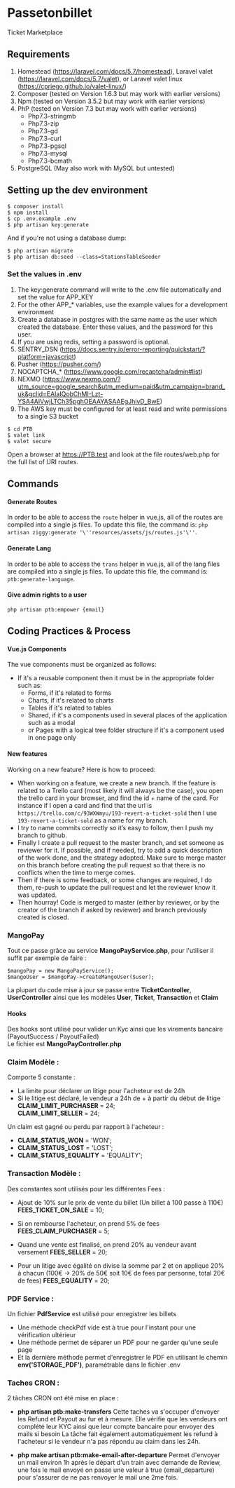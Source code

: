 # Passetonbillet
Ticket Marketplace

## Requirements
1. Homestead (https://laravel.com/docs/5.7/homestead), Laravel valet (https://laravel.com/docs/5.7/valet), or Laravel valet linux (https://cpriego.github.io/valet-linux/)
2. Composer (tested on Version 1.6.3 but may work with earlier versions)
3. Npm (tested on Version 3.5.2 but may work with earlier versions)
4. PhP (tested on Version 7.3 but may work with earlier versions)
    - Php7.3-stringmb
    - Php7.3-zip
    - Php7.3-gd
    - Php7.3-curl
    - Php7.3-pgsql
    - Php7.3-mysql
    - Php7.3-bcmath
5. PostgreSQL (May also work with MySQL but untested)

## Setting up the dev environment

```console
$ composer install
$ npm install
$ cp .env.example .env
$ php artisan key:generate
```
And if you're not using a database dump:
```console
$ php artisan migrate
$ php artisan db:seed --class=StationsTableSeeder
```
### Set the values in .env
1. The key:generate command will write to the .env file automatically
and set the value for APP_KEY 
2. For the other APP_* variables, use the example values for a development environment
3. Create a database in postgres with the same name as the user
which created the database. Enter these values, and the password for this user.
4. If you are using redis, setting a password is optional.
5. SENTRY_DSN (https://docs.sentry.io/error-reporting/quickstart/?platform=javascript)
6. Pusher (https://pusher.com/)
7. NOCAPTCHA_* (https://www.google.com/recaptcha/admin#list)
8. NEXMO (https://www.nexmo.com/?utm_source=google_search&utm_medium=paid&utm_campaign=brand_uk&gclid=EAIaIQobChMI-Lzt-YSA4AIVwjLTCh35pghOEAAYASAAEgJhivD_BwE)
9. The AWS key must be configured for at least read and write permissions to a single S3 bucket

```console
$ cd PTB 
$ valet link
$ valet secure
```
Open a browser at https://PTB.test and look at the file routes/web.php for the full list of URI routes.

## Commands

#### Generate Routes
In order to be able to access the `route` helper in vue.js, all of the routes are compiled into a single js files. 
To update this file, the command is: `php artisan ziggy:generate '\''resources/assets/js/routes.js'\''`.

#### Generate Lang
In order to be able to access the `trans` helper in vue.js, all of the lang files are compiled into a single js files. 
To update this file, the command is: `ptb:generate-language`.

#### Give admin rights to a user
`php artisan ptb:empower {email}`

## Coding Practices & Process

#### Vue.js Components
The vue components must be organized as follows:
- If it's a reusable component then it must be in the appropriate folder such as:
    - Forms, if it's related to forms
    - Charts, if it's related to charts
    - Tables if it's related to tables
    - Shared, if it's a components used in several places of the application such as a modal
    - or Pages with a logical tree folder structure if it's a component used in one page only  

#### New features
Working on a new feature? Here is how to proceed:
* When working on a feature, we create a new branch. If the feature is related to a Trello card (most likely it will always be the case), you open the trello card in your browser, and find the id + name of the card. For instance if I open a card and find that the url is `https://trello.com/c/93WXWmyu/193-revert-a-ticket-sold` then I use `193-revert-a-ticket-sold` as a name for my branch.
* I try to name commits correctly so it’s easy to follow, then I push my branch to github.
* Finally I create a pull request to the master branch, and set someone as reviewer for it. If possible, and if needed, try to add a quick description of the work done, and the strategy adopted. Make sure to merge master on this branch before creating the pull request so that there is no conflicts when the time to merge comes.
* Then if there is some feedback, or some changes are required, I do them, re-push to update the pull request and let the reviewer know it was updated.
* Then hourray! Code is merged to master (either by reviewer, or by the creator of the branch if asked by reviewer) and branch previously created is closed.

### MangoPay
Tout ce passe grâce au service **MangoPayService.php**, pour l'utiliser il suffit par exemple de faire :
```
$mangoPay = new MangoPayService();
$mangoUser = $mangoPay->createMangoUser($user);
```

La plupart du code mise à jour se passe entre **TicketController**, **UserController** ainsi que les modèles **User**, **Ticket**, **Transaction** et **Claim**

#### Hooks
Des hooks sont utilisé pour valider un Kyc ainsi que les virements bancaire (PayoutSuccess / PayoutFailed)  
Le fichier est **MangoPayController.php**

### Claim Modèle :
Comporte 5 constante :
- La limite pour déclarer un litige pour l'acheteur est de 24h  
- Si le litige est déclaré, le vendeur a 24h de + à partir du début de litige  
**CLAIM_LIMIT_PURCHASER** = 24;  
**CLAIM_LIMIT_SELLER** = 24;  

Un claim est gagné ou perdu par rapport à l'acheteur :
- **CLAIM_STATUS_WON** = 'WON';
- **CLAIM_STATUS_LOST** = 'LOST';
- **CLAIM_STATUS_EQUALITY** = 'EQUALITY';

### Transaction Modèle :
Des constantes sont utilisés pour les différentes Fees :
- Ajout de 10% sur le prix de vente du billet (Un billet à 100 passe à 110€)
**FEES_TICKET_ON_SALE** = 10;

- Si on rembourse l'acheteur, on prend 5% de fees
**FEES_CLAIM_PURCHASER** = 5;

- Quand une vente est finalisé, on prend 20% au vendeur avant versement 
**FEES_SELLER** = 20;

- Pour un litige avec égalité on divise la somme par 2 et on applique 20% à chacun
(100€ -> 20% de 50€ soit 10€ de fees par personne, total 20€ de fees)
**FEES_EQUALITY** = 20;

### PDF Service :
Un fichier **PdfService** est utilisé pour enregistrer les billets  
- Une méthode checkPdf vide est à true pour l'instant pour une vérification ultérieur
- Une méthode permet de séparer un PDF pour ne garder qu'une seule page
- Et la dernière méthode permet d'enregistrer le PDF en utilisant le chemin **env('STORAGE_PDF')**, paramétrable dans le fichier .env

### Taches CRON :
2 tâches CRON ont été mise en place :
- **php artisan ptb:make-transfers**
Cette taches va s'occuper d'envoyer les Refund et Payout au fur et à mesure.
Elle vérifie que les vendeurs ont complété leur KYC ainsi que leur compte bancaire pour envoyer des mails si besoin
La tâche fait également automatiquement les refund à l'acheteur si le vendeur n'a pas répondu au claim dans les 24h.

- **php make artisan ptb:make-email-after-departure**
Permet d'envoyer un mail environ 1h après le départ d'un train avec demande de Review, une fois le mail envoyé on passe une valeur à true (email_departure)
pour s'assurer de ne pas renvoyer le mail une 2me fois.